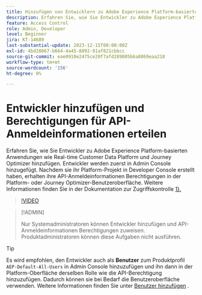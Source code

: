 ```yaml
---
title: Hinzufügen von Entwicklern zu Adobe Experience Platform-basierten Anwendungen
description: Erfahren Sie, wie Sie Entwickler zu Adobe Experience Platform-basierten Anwendungen hinzufügen und Berechtigungen für API-Anmeldeinformationen erteilen.
feature: Access Control
role: Admin, Developer
level: Beginner
jira: KT-14689
last-substantial-update: 2023-12-15T00:00:00Z
exl-id: 4bd28867-b664-4a45-8892-91af821cbbcc
source-git-commit: eae0910e2475ce20f7afd289005b6a8869eaa210
workflow-type: tm+mt
source-wordcount: '156'
ht-degree: 0%

---
```


# Entwickler hinzufügen und Berechtigungen für API-Anmeldeinformationen erteilen

Erfahren Sie, wie Sie Entwickler zu Adobe Experience Platform-basierten Anwendungen wie Real-time Customer Data Platform und Journey Optimizer hinzufügen. Entwickler werden zuerst in Admin Console hinzugefügt. Nachdem sie ihr Platform-Projekt in Developer Console erstellt haben, erhalten ihre API-Anmeldeinformationen Berechtigungen in der Platform- oder Journey Optimizer-Benutzeroberfläche. Weitere Informationen finden Sie in der Dokumentation zur Zugriffskontrolle [1}.](https://experienceleague.adobe.com/docs/experience-platform/access-control/home.html?lang=de)

>[!VIDEO](https://video.tv.adobe.com/v/3426407?learn=on)

>[!ADMIN]
>
>Nur Systemadministratoren können Entwickler hinzufügen und API-Anmeldeinformationen Berechtigungen zuweisen. Produktadministratoren können diese Aufgaben nicht ausführen.

>[!TIP]
>
>Es wird empfohlen, den Entwickler auch als **Benutzer** zum Produktprofil `AEP-Default-All-Users` in Admin Console hinzuzufügen und ihn dann in der Platform-Oberfläche derselben Rolle wie die API-Berechtigung hinzuzufügen. Dadurch können sie bei Bedarf die Benutzeroberfläche verwenden. Weitere Informationen finden Sie unter [Benutzer hinzufügen](add-users.md) .
